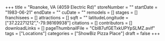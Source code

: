 +++
title = "Roanoke, VA (4059 Electric Rd)"
storeNumber = ""
startDate = "1983-06-21"
endDate = ""
cuDate = ""
remodels = []
stages = []
franchisees = []
attractions = []
sqft = ""
latitudeLongitude = ["37.22271212","-79.98169938"]
citations = []
contributors = []
downloadLinks = []
pageThumbnailFile = "Cbl87ufGETxkUPYpSLMZ.avif"
tags = ["Locations"]
categories = ["ShowBiz Pizza Place"]
draft = false
+++

